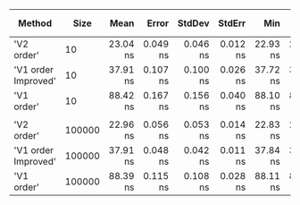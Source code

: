 ﻿| Method              | Size   |     Mean |    Error |   StdDev |   StdErr |      Min |       Q1 |   Median |       Q3 |      Max |         Op/s | Ratio |   Gen0 | Allocated | Alloc Ratio |
|---------------------|--------|---------:|---------:|---------:|---------:|---------:|---------:|---------:|---------:|---------:|-------------:|------:|-------:|----------:|------------:|
| 'V2 order'          | 10     | 23.04 ns | 0.049 ns | 0.046 ns | 0.012 ns | 22.93 ns | 23.02 ns | 23.06 ns | 23.08 ns | 23.09 ns | 43,399,713.7 |  0.26 | 0.0229 |     144 B |        0.38 |
| 'V1 order Improved' | 10     | 37.91 ns | 0.107 ns | 0.100 ns | 0.026 ns | 37.72 ns | 37.83 ns | 37.92 ns | 37.99 ns | 38.03 ns | 26,379,502.7 |  0.43 | 0.0357 |     224 B |        0.60 |
| 'V1 order'          | 10     | 88.42 ns | 0.167 ns | 0.156 ns | 0.040 ns | 88.10 ns | 88.29 ns | 88.48 ns | 88.51 ns | 88.62 ns | 11,310,145.7 |  1.00 | 0.0598 |     376 B |        1.00 |
|                     |        |          |          |          |          |          |          |          |          |          |              |       |        |           |             |
| 'V2 order'          | 100000 | 22.96 ns | 0.056 ns | 0.053 ns | 0.014 ns | 22.83 ns | 22.93 ns | 22.97 ns | 23.00 ns | 23.01 ns | 43,561,243.0 |  0.26 | 0.0229 |     144 B |        0.38 |
| 'V1 order Improved' | 100000 | 37.91 ns | 0.048 ns | 0.042 ns | 0.011 ns | 37.84 ns | 37.88 ns | 37.89 ns | 37.93 ns | 37.98 ns | 26,380,337.2 |  0.43 | 0.0357 |     224 B |        0.60 |
| 'V1 order'          | 100000 | 88.39 ns | 0.115 ns | 0.108 ns | 0.028 ns | 88.11 ns | 88.37 ns | 88.43 ns | 88.46 ns | 88.52 ns | 11,313,218.9 |  1.00 | 0.0598 |     376 B |        1.00 |
